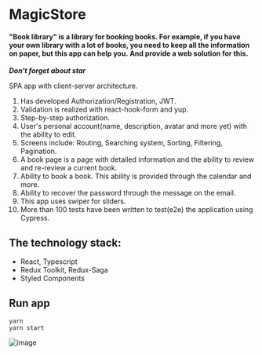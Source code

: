 # MagicStore

#### "Book library" is a library for booking books. For example, if you have your own library with a lot of books, you need to keep all the information on paper, but this app can help you. And provide a web solution for this.

**_Don't forget about star_**

SPA app with client-server architecture.

1. Has developed Authorization/Registration, JWT.
2. Validation is realized with react-hook-form and yup.
3. Step-by-step authorization.
4. User's personal account(name, description, avatar and more yet) with the ability to edit.
5. Screens include: Routing, Searching system, Sorting, Filtering, Pagination.
6. A book page is a page with detailed information and the ability to review and re-review a current book.
7. Ability to book a book. This ability is provided through the calendar and more.
8. Ability to recover the password through the message on the email.
9. This app uses swiper for sliders.
10. More than 100 tests have been written to test(e2e) the application using Cypress.

## The technology stack:

- React, Typescript
- Redux Toolkit, Redux-Saga
- Styled Components

## Run app

```
yarn
yarn start
```

![image](https://user-images.githubusercontent.com/66359081/227992921-0d87e337-a8fb-4cae-99f9-78041ece5563.png)
